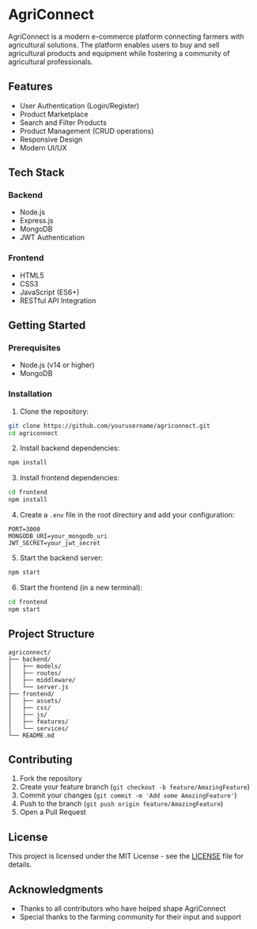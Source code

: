 # AgriConnect

AgriConnect is a modern e-commerce platform connecting farmers with agricultural solutions. The platform enables users to buy and sell agricultural products and equipment while fostering a community of agricultural professionals.

## Features

- User Authentication (Login/Register)
- Product Marketplace
- Search and Filter Products
- Product Management (CRUD operations)
- Responsive Design
- Modern UI/UX

## Tech Stack

### Backend
- Node.js
- Express.js
- MongoDB
- JWT Authentication

### Frontend
- HTML5
- CSS3
- JavaScript (ES6+)
- RESTful API Integration

## Getting Started

### Prerequisites

- Node.js (v14 or higher)
- MongoDB

### Installation

1. Clone the repository:
```bash
git clone https://github.com/yourusername/agriconnect.git
cd agriconnect
```

2. Install backend dependencies:
```bash
npm install
```

3. Install frontend dependencies:
```bash
cd frontend
npm install
```

4. Create a `.env` file in the root directory and add your configuration:
```env
PORT=3000
MONGODB_URI=your_mongodb_uri
JWT_SECRET=your_jwt_secret
```

5. Start the backend server:
```bash
npm start
```

6. Start the frontend (in a new terminal):
```bash
cd frontend
npm start
```

## Project Structure

```
agriconnect/
├── backend/
│   ├── models/
│   ├── routes/
│   ├── middleware/
│   └── server.js
├── frontend/
│   ├── assets/
│   ├── css/
│   ├── js/
│   ├── features/
│   └── services/
└── README.md
```

## Contributing

1. Fork the repository
2. Create your feature branch (`git checkout -b feature/AmazingFeature`)
3. Commit your changes (`git commit -m 'Add some AmazingFeature'`)
4. Push to the branch (`git push origin feature/AmazingFeature`)
5. Open a Pull Request

## License

This project is licensed under the MIT License - see the [LICENSE](LICENSE) file for details.

## Acknowledgments

- Thanks to all contributors who have helped shape AgriConnect
- Special thanks to the farming community for their input and support 